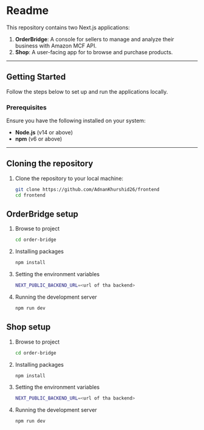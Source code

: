 # Readme

This repository contains two Next.js applications:

1. **OrderBridge**: A console for sellers to manage and analyze their business with Amazon MCF API.
2. **Shop**: A user-facing app for to browse and purchase products.

---

## Getting Started

Follow the steps below to set up and run the applications locally.

### Prerequisites

Ensure you have the following installed on your system:
- **Node.js** (v14 or above)
- **npm** (v6 or above)

---

## Cloning the repository

1. Clone the repository to your local machine:

   ```bash
   git clone https://github.com/AdnanKhurshid26/frontend
   cd frontend

## OrderBridge setup

1. Browse to project
   ```bash
   cd order-bridge

2. Installing packages
   ```bash
   npm install

3. Setting the environment variables
     ```bash
     NEXT_PUBLIC_BACKEND_URL=<url of tha backend>

4. Running the development server
   ```bash
   npm run dev


## Shop setup

1. Browse to project
   ```bash
   cd order-bridge

2. Installing packages
   ```bash
   npm install

3. Setting the environment variables
     ```bash
     NEXT_PUBLIC_BACKEND_URL=<url of tha backend>

4. Running the development server
   ```bash
   npm run dev

